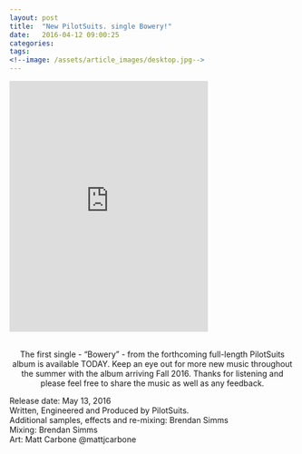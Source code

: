 ```yaml
---
layout: post
title:  "New PilotSuits. single Bowery!"
date:   2016-04-12 09:00:25
categories: 
tags: 
<!--image: /assets/article_images/desktop.jpg-->
---
```



<iframe style="border: 0; width: 350px; height: 442px;" src="https://bandcamp.com/EmbeddedPlayer/track=3993829814/size=large/bgcol=ffffff/linkcol=0687f5/tracklist=false/transparent=true/" seamless><a href="http://pilotsuits.bandcamp.com/track/bowery">Bowery by PilotSuits.</a></iframe>

<center>
</br>

The first single - “Bowery” - from the forthcoming full-length PilotSuits album is available TODAY. Keep an eye out for more new music throughout the summer with the album arriving Fall 2016. Thanks for listening and please feel free to share the music as well as any feedback. 
</center>

<p>Release date: May 13, 2016</br>
Written, Engineered and Produced by PilotSuits.</br>
Additional samples, effects and re-mixing: Brendan Simms</br>
Mixing: Brendan Simms</br>
Art: Matt Carbone @mattjcarbone</br></p>


